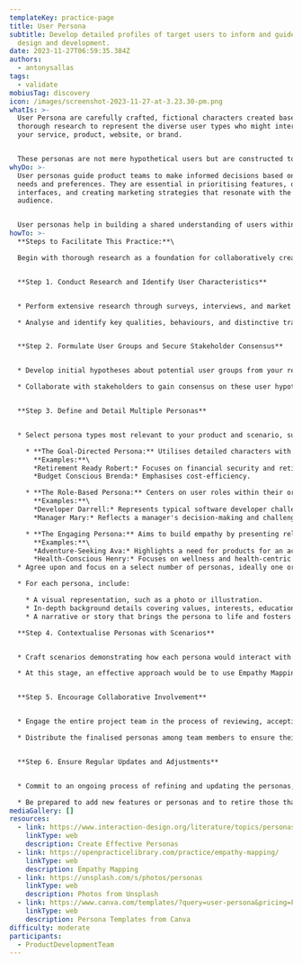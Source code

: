 ```yaml
---
templateKey: practice-page
title: User Persona
subtitle: Develop detailed profiles of target users to inform and guide product
  design and development.
date: 2023-11-27T06:59:35.384Z
authors:
  - antonysallas
tags:
  - validate
mobiusTag: discovery
icon: /images/screenshot-2023-11-27-at-3.23.30-pm.png
whatIs: >-
  U﻿ser Persona are carefully crafted, fictional characters created based on
  thorough research to r﻿epresent the diverse user types who might interact with
  your service, product, website, or brand.


  These personas are not mere hypothetical users but are constructed to represent key traits of large segments of your audience, including demographics, behaviour patterns, motivations, and goals.
whyDo: >-
  User personas guide product teams to make informed decisions based on user
  needs and preferences. They are essential in prioritising features, designing
  interfaces, and creating marketing strategies that resonate with the target
  audience.


  User personas help in building a shared understanding of users within the team and avoid design based on assumptions or personal biases.
howTo: >-
  **Steps to Facilitate This Practice:**\

  Begin with thorough research as a foundation for collaboratively creating personas.


  **Step 1. Conduct Research and Identify User Characteristics**


  * Perform extensive research through surveys, interviews, and market analysis to gather detailed information about target users.

  * Analyse and identify key qualities, behaviours, and distinctive traits among user segments


  **Step 2. Formulate User Groups and Secure Stakeholder Consensus**


  * Develop initial hypotheses about potential user groups from your research findings.

  * Collaborate with stakeholders to gain consensus on these user hypotheses and the overall direction for persona development.


  **Step 3. Define and Detail Multiple Personas**


  * Select persona types most relevant to your product and scenario, such as:

    * **The Goal-Directed Persona:** Utilises detailed characters with specific goals to guide design solutions.\
      **Examples:**\
      *Retirement Ready Robert:* Focuses on financial security and retirement.\
      *Budget Conscious Brenda:* Emphasises cost-efficiency.

    * **The Role-Based Persona:** Centers on user roles within their organization, addressing unique challenges and needs.\
      **Examples:**\
      *Developer Darrell:* Represents typical software developer challenges.\
      *Manager Mary:* Reflects a manager's decision-making and challenges.

    * **The Engaging Persona:** Aims to build empathy by presenting relatable, multidimensional user characters.\
      **Examples:**\
      *Adventure-Seeking Ava:* Highlights a need for products for an active lifestyle.\
      *Health-Conscious Henry:* Focuses on wellness and health-centric designs.
  * Agree upon and focus on a select number of personas, ideally one or two key ones, while acknowledging others.

  * For each persona, include:

    * A visual representation, such as a photo or illustration.
    * In-depth background details covering values, interests, education, lifestyle, needs, attitudes, desires, limitations, goals, and behaviour patterns.
    * A narrative or story that brings the persona to life and fosters empathy.

  **Step 4. Contextualise Personas with Scenarios**


  * Craft scenarios demonstrating how each persona would interact with your product, emphasising their specific problems, needs, and use cases.

  * At this stage, an effective approach would be to use Empathy Mapping practice to understand the user.


  **Step 5. Encourage Collaborative Involvement**


  * Engage the entire project team in the process of reviewing, accepting, and providing feedback on the personas.

  * Distribute the finalised personas among team members to ensure their integration into project workflows and decision-making.


  **Step 6. Ensure Regular Updates and Adjustments**


  * Commit to an ongoing process of refining and updating the personas, incorporating new insights and evolving market trends.

  * Be prepared to add new features or personas and to retire those that become less relevant over time.
mediaGallery: []
resources:
  - link: https://www.interaction-design.org/literature/topics/personas
    linkType: web
    description: Create Effective Personas
  - link: https://openpracticelibrary.com/practice/empathy-mapping/
    linkType: web
    description: Empathy Mapping
  - link: https://unsplash.com/s/photos/personas
    linkType: web
    description: Photos from Unsplash
  - link: https://www.canva.com/templates/?query=user-persona&pricing=FREE
    linkType: web
    description: Persona Templates from Canva
difficulty: moderate
participants:
  - ProductDevelopmentTeam
---
```

